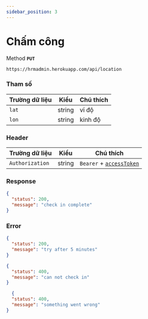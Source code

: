```yaml
---
sidebar_position: 3
---
```

# Chấm công
Method **`PUT`**

```shell
https://hrmadmin.herokuapp.com/api/location
```

### Tham số

| Trường dữ liệu | Kiểu   | Chú thích           |
| -------------- | ------ | ------------------- |
| `lat`     | string | vĩ độ   |
| `lon`     | string | kinh độ |

### Header

| Trường dữ liệu  | Kiểu   | Chú thích                                   |
| --------------- | ------ | ------------------------------------------- |
| `Authorization` | string | `Bearer` + [`accessToken`](../access-token.md) |

### Response
```json
{
  "status": 200,
  "message": "check in complete"
}
```

### Error
```json
{
  "status": 200,
  "message": "try after 5 minutes"
}
```
```json
{
  "status": 400,
  "message": "can not check in"
}
```
```json
  {
  "status": 400,
  "message": "something went wrong"
}
```

